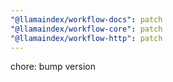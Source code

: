 ```yaml
---
"@llamaindex/workflow-docs": patch
"@llamaindex/workflow-core": patch
"@llamaindex/workflow-http": patch
---
```


chore: bump version
